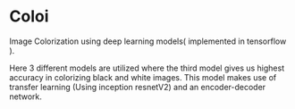# Coloi
Image Colorization using deep learning models( implemented in tensorflow ).

Here 3 different models are utilized where the third model gives us highest accuracy in colorizing black and white images. This model makes use of transfer learning (Using inception resnetV2) and an encoder-decoder network.

